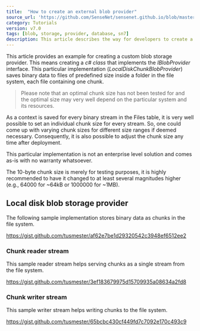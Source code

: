 ```yaml
---
title:  "How to create an external blob provider"
source_url: 'https://github.com/SenseNet/sensenet.github.io/blob/master/_docs/tutorials/how-to-create-an-external-blob-provider.md'
category: Tutorials
version: v7.0
tags: [blob, storage, provider, database, sn7]
description: This article describes the way for developers to create a custom blob storage provider.
---
```


This article provides an example for creating a custom blob storage provider. This means creating a _c# class_ that implements the _IBlobProvider_ interface. This particular implementation (_LocalDiskChunkBlobProvider_) saves binary data to files of predefined size inside a folder in the file system, each file containing one chunk. 

> Please note that an optimal chunk size has not been tested for and the optimal size may very well depend on the particular system and its resources. 

As a context is saved for every binary stream in the Files table, it is very well possible to set an individual chunk size for every stream. So, one could come up with varying chunk sizes for different size ranges if deemed necessary. Consequently, it is also possible to adjust the chunk size any time after deployment.

This particular implementation is not an enterprise level solution and comes as-is with no warranty whatsoever.

The 10-byte chunk size is merely for testing purposes, it is highly recommended to have it changed to at least several magnitudes higher (e.g., 64000 for ~64kB or 1000000 for ~1MB).

## Local disk blob storage provider
The following sample implementation stores binary data as chunks in the file system.

https://gist.github.com/tusmester/af62e7be1d29320542c3948ef6512ee2

### Chunk reader stream
This sample reader stream helps serving chunks as a single stream from the file system.

https://gist.github.com/tusmester/3ef183679975d15709935a08634a2fd8

### Chunk writer stream
This sample writer stream helps writing chunks to the file system.

https://gist.github.com/tusmester/65bcbc430cf449fd7c7092e170c493c9